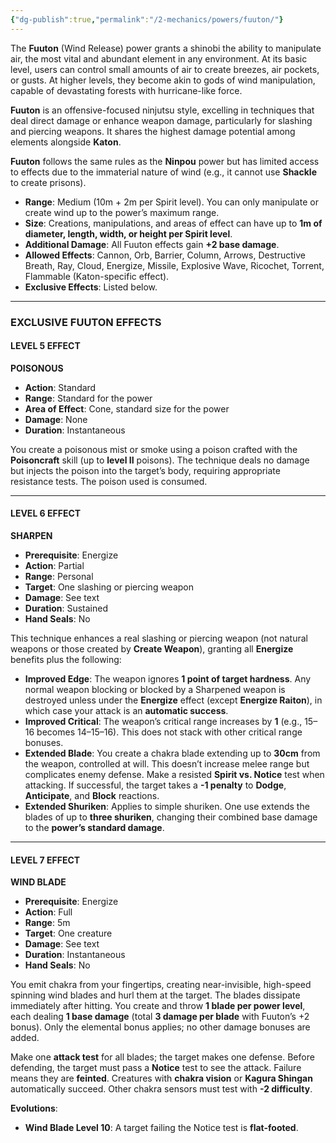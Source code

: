 ```yaml
---
{"dg-publish":true,"permalink":"/2-mechanics/powers/fuuton/"}
---
```


The **Fuuton** (Wind Release) power grants a shinobi the ability to manipulate air, the most vital and abundant element in any environment. At its basic level, users can control small amounts of air to create breezes, air pockets, or gusts. At higher levels, they become akin to gods of wind manipulation, capable of devastating forests with hurricane-like force.

**Fuuton** is an offensive-focused ninjutsu style, excelling in techniques that deal direct damage or enhance weapon damage, particularly for slashing and piercing weapons. It shares the highest damage potential among elements alongside **Katon**.

**Fuuton** follows the same rules as the **Ninpou** power but has limited access to effects due to the immaterial nature of wind (e.g., it cannot use **Shackle** to create prisons).

- **Range**: Medium (10m + 2m per Spirit level). You can only manipulate or create wind up to the power’s maximum range.
- **Size**: Creations, manipulations, and areas of effect can have up to **1m of diameter, length, width, or height per Spirit level**.
- **Additional Damage**: All Fuuton effects gain **+2 base damage**.
- **Allowed Effects**: Cannon, Orb, Barrier, Column, Arrows, Destructive Breath, Ray, Cloud, Energize, Missile, Explosive Wave, Ricochet, Torrent, Flammable (Katon-specific effect).
- **Exclusive Effects**: Listed below.

---

### EXCLUSIVE FUUTON EFFECTS

#### LEVEL 5 EFFECT

**POISONOUS**

- **Action**: Standard
- **Range**: Standard for the power
- **Area of Effect**: Cone, standard size for the power
- **Damage**: None
- **Duration**: Instantaneous

You create a poisonous mist or smoke using a poison crafted with the **Poisoncraft** skill (up to **level II** poisons). The technique deals no damage but injects the poison into the target’s body, requiring appropriate resistance tests. The poison used is consumed.

---

#### LEVEL 6 EFFECT

**SHARPEN**

- **Prerequisite**: Energize
- **Action**: Partial
- **Range**: Personal
- **Target**: One slashing or piercing weapon
- **Damage**: See text
- **Duration**: Sustained
- **Hand Seals**: No

This technique enhances a real slashing or piercing weapon (not natural weapons or those created by **Create Weapon**), granting all **Energize** benefits plus the following:

- **Improved Edge**: The weapon ignores **1 point of target hardness**. Any normal weapon blocking or blocked by a Sharpened weapon is destroyed unless under the **Energize** effect (except **Energize Raiton**), in which case your attack is an **automatic success**.
- **Improved Critical**: The weapon’s critical range increases by **1** (e.g., 15–16 becomes 14–15–16). This does not stack with other critical range bonuses.
- **Extended Blade**: You create a chakra blade extending up to **30cm** from the weapon, controlled at will. This doesn’t increase melee range but complicates enemy defense. Make a resisted **Spirit vs. Notice** test when attacking. If successful, the target takes a **-1 penalty** to **Dodge**, **Anticipate**, and **Block** reactions.
- **Extended Shuriken**: Applies to simple shuriken. One use extends the blades of up to **three shuriken**, changing their combined base damage to the **power’s standard damage**.

---

#### LEVEL 7 EFFECT

**WIND BLADE**

- **Prerequisite**: Energize
- **Action**: Full
- **Range**: 5m
- **Target**: One creature
- **Damage**: See text
- **Duration**: Instantaneous
- **Hand Seals**: No

You emit chakra from your fingertips, creating near-invisible, high-speed spinning wind blades and hurl them at the target. The blades dissipate immediately after hitting. You create and throw **1 blade per power level**, each dealing **1 base damage** (total **3 damage per blade** with Fuuton’s +2 bonus). Only the elemental bonus applies; no other damage bonuses are added.

Make one **attack test** for all blades; the target makes one defense. Before defending, the target must pass a **Notice** test to see the attack. Failure means they are **feinted**. Creatures with **chakra vision** or **Kagura Shingan** automatically succeed. Other chakra sensors must test with **-2 difficulty**.

**Evolutions**:

- **Wind Blade Level 10**: A target failing the Notice test is **flat-footed**.